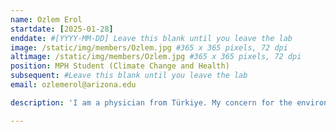 ```yaml
---
name: Ozlem Erol
startdate: [2025-01-28]
enddate: #[YYYY-MM-DD] Leave this blank until you leave the lab
image: /static/img/members/Ozlem.jpg #365 x 365 pixels, 72 dpi
altimage: /static/img/members/Ozlem.jpg #365 x 365 pixels, 72 dpi
position: MPH Student (Climate Change and Health)
subsequent: #Leave this blank until you leave the lab
email: ozlemerol@arizona.edu

description: 'I am a physician from Türkiye. My concern for the environment and compassion for all the living beings inspired me to start my MPH program at the U of A. Currently, I am working on my APE project, “The Impact of Medication Use on the Body’s Ability to Cope with Heat and Recommendations for Prevention.”'

---
```

